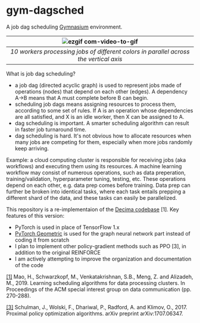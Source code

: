 # gym-dagsched

A job dag scheduling [Gymnasium](https://github.com/Farama-Foundation/Gymnasium) environment.

| ![ezgif com-video-to-gif](https://user-images.githubusercontent.com/20342690/217462386-ceb6ea2e-f51f-4b78-8251-24672c382371.gif)| 
|:--:| 
| *10 workers processing jobs of different colors in parallel across the vertical axis* |

What is job dag scheduling?
- a job dag (directed acyclic graph) is used to represent jobs made of operations (nodes) that depend on each other (edges). A dependency A->B means that A must complete before B can begin.
- scheduling job dags means assigning resources to process them, according to some set of rules. If A is an operation whose dependencies are all satisfied, and X is an idle worker, then X can be assigned to A.
- dag scheduling is important. A smarter scheduling algorithm can result in faster job turnaround time.
- dag scheduling is hard. It's not obvious how to allocate resources when many jobs are competing for them, especially when more jobs randomly keep arriving.

Example: a cloud computing cluster is responsible for receiving jobs (aka workflows) and executing them using its resources. A machine learning workflow may consist of numerous operations, such as data preperation, training/validation, hyperparameter tuning, testing, etc. These operations depend on each other, e.g. data prep comes before training. Data prep can further be broken into identical tasks, where each task entails prepping a different shard of the data, and these tasks can easily be parallelized.

This repository is a re-implementaion of the [Decima codebase](https://github.com/hongzimao/decima-sim) [1]. Key features of this version:
- PyTorch is used in place of TensorFlow 1.x 
- [PyTorch Geometric](https://github.com/pyg-team/pytorch_geometric) is used for the graph neural network part instead of coding it from scratch
- I plan to implement other policy-gradient methods such as PPO [3], in addition to the original REINFORCE
- I am actively attempting to improve the organization and documentation of the code

[[1]](https://dl.acm.org/doi/abs/10.1145/3341302.3342080) Mao, H., Schwarzkopf, M., Venkatakrishnan, S.B., Meng, Z. and Alizadeh, M., 2019. Learning scheduling algorithms for data processing clusters. In Proceedings of the ACM special interest group on data communication (pp. 270-288).

[[3]](https://arxiv.org/pdf/1707.06347.pdf) Schulman, J., Wolski, F., Dhariwal, P., Radford, A. and Klimov, O., 2017. Proximal policy optimization algorithms. arXiv preprint arXiv:1707.06347.





